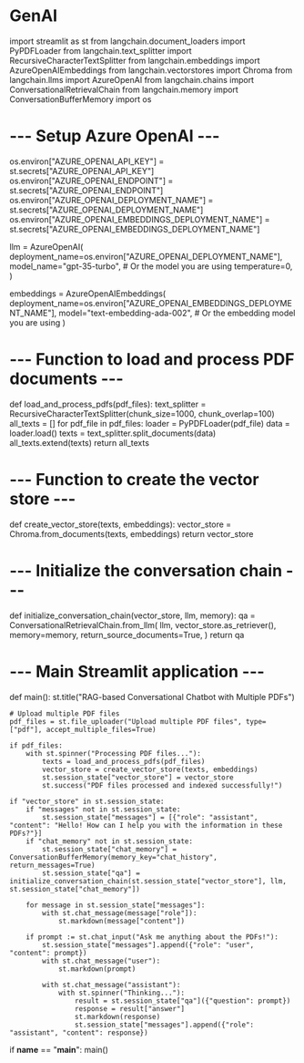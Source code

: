 
# GenAI

import streamlit as st
from langchain.document_loaders import PyPDFLoader
from langchain.text_splitter import RecursiveCharacterTextSplitter
from langchain.embeddings import AzureOpenAIEmbeddings
from langchain.vectorstores import Chroma
from langchain.llms import AzureOpenAI
from langchain.chains import ConversationalRetrievalChain
from langchain.memory import ConversationBufferMemory
import os

# --- Setup Azure OpenAI ---
os.environ["AZURE_OPENAI_API_KEY"] = st.secrets["AZURE_OPENAI_API_KEY"]
os.environ["AZURE_OPENAI_ENDPOINT"] = st.secrets["AZURE_OPENAI_ENDPOINT"]
os.environ["AZURE_OPENAI_DEPLOYMENT_NAME"] = st.secrets["AZURE_OPENAI_DEPLOYMENT_NAME"]
os.environ["AZURE_OPENAI_EMBEDDINGS_DEPLOYMENT_NAME"] = st.secrets["AZURE_OPENAI_EMBEDDINGS_DEPLOYMENT_NAME"]

llm = AzureOpenAI(
    deployment_name=os.environ["AZURE_OPENAI_DEPLOYMENT_NAME"],
    model_name="gpt-35-turbo",  # Or the model you are using
    temperature=0,
)

embeddings = AzureOpenAIEmbeddings(
    deployment_name=os.environ["AZURE_OPENAI_EMBEDDINGS_DEPLOYMENT_NAME"],
    model="text-embedding-ada-002",  # Or the embedding model you are using
)

# --- Function to load and process PDF documents ---
def load_and_process_pdfs(pdf_files):
    text_splitter = RecursiveCharacterTextSplitter(chunk_size=1000, chunk_overlap=100)
    all_texts = []
    for pdf_file in pdf_files:
        loader = PyPDFLoader(pdf_file)
        data = loader.load()
        texts = text_splitter.split_documents(data)
        all_texts.extend(texts)
    return all_texts

# --- Function to create the vector store ---
def create_vector_store(texts, embeddings):
    vector_store = Chroma.from_documents(texts, embeddings)
    return vector_store

# --- Initialize the conversation chain ---
def initialize_conversation_chain(vector_store, llm, memory):
    qa = ConversationalRetrievalChain.from_llm(
        llm,
        vector_store.as_retriever(),
        memory=memory,
        return_source_documents=True,
    )
    return qa

# --- Main Streamlit application ---
def main():
    st.title("RAG-based Conversational Chatbot with Multiple PDFs")

    # Upload multiple PDF files
    pdf_files = st.file_uploader("Upload multiple PDF files", type=["pdf"], accept_multiple_files=True)

    if pdf_files:
        with st.spinner("Processing PDF files..."):
            texts = load_and_process_pdfs(pdf_files)
            vector_store = create_vector_store(texts, embeddings)
            st.session_state["vector_store"] = vector_store
            st.success("PDF files processed and indexed successfully!")

    if "vector_store" in st.session_state:
        if "messages" not in st.session_state:
            st.session_state["messages"] = [{"role": "assistant", "content": "Hello! How can I help you with the information in these PDFs?"}]
        if "chat_memory" not in st.session_state:
            st.session_state["chat_memory"] = ConversationBufferMemory(memory_key="chat_history", return_messages=True)
            st.session_state["qa"] = initialize_conversation_chain(st.session_state["vector_store"], llm, st.session_state["chat_memory"])

        for message in st.session_state["messages"]:
            with st.chat_message(message["role"]):
                st.markdown(message["content"])

        if prompt := st.chat_input("Ask me anything about the PDFs!"):
            st.session_state["messages"].append({"role": "user", "content": prompt})
            with st.chat_message("user"):
                st.markdown(prompt)

            with st.chat_message("assistant"):
                with st.spinner("Thinking..."):
                    result = st.session_state["qa"]({"question": prompt})
                    response = result["answer"]
                    st.markdown(response)
                    st.session_state["messages"].append({"role": "assistant", "content": response})

if __name__ == "__main__":
    main()

